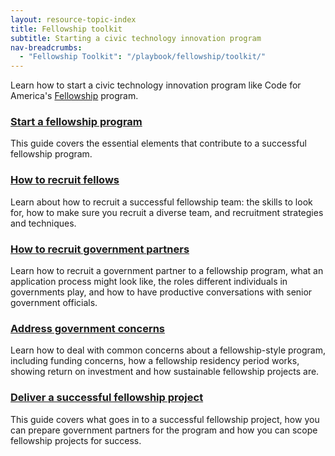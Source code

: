 ```yaml
---
layout: resource-topic-index
title: Fellowship toolkit
subtitle: Starting a civic technology innovation program
nav-breadcrumbs:
  - "Fellowship Toolkit": "/playbook/fellowship/toolkit/"
---
```



Learn how to start a civic technology innovation program like Code for America's [Fellowship](/about/fellowship/) program.

### [Start a fellowship program](/playbooks/fellowship/toolkit/start-a-fellowship-program.html)
This guide covers the essential elements that contribute to a successful fellowship program.

### [How to recruit fellows](/playbooks/fellowship/toolkit/how-to-recruit-fellows.html)
Learn about how to recruit a successful fellowship team: the skills to look for, how to make sure you recruit a diverse team, and recruitment strategies and techniques.

### [How to recruit government partners](/playbooks/fellowship/toolkit/how-to-recruit-governments.html)
Learn how to recruit a government partner to a fellowship program, what an application process might look like, the roles different individuals in governments play, and how to have productive conversations with senior government officials.

### [Address government concerns](/playbooks/fellowship/toolkit/address-government-concerns.html)
Learn how to deal with common concerns about a fellowship-style program, including funding concerns, how a fellowship residency period works, showing return on investment and how sustainable fellowship projects are. 

### [Deliver a successful fellowship project](/playbooks/fellowship/toolkit/deliver-successful-fellowship-project.html)
This guide covers what goes in to a successful fellowship project, how you can prepare government partners for the program and how you can scope fellowship projects for success. 